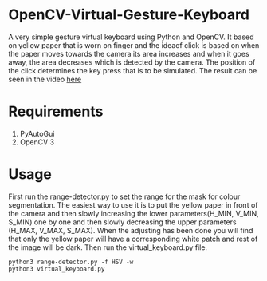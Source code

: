 # OpenCV-Virtual-Gesture-Keyboard
A very simple gesture virtual keyboard using Python and OpenCV. It based on yellow paper that is worn on finger and the ideaof click is based on when the paper moves towards the camera its area increases and when it goes away, the area decreases which is detected by the camera. The position of the click determines the key press that is to be simulated.
The result can be seen in the video <a href = https://youtu.be/Ff81PusXiEs> here</a>

# Requirements
1. PyAutoGui<br>
2. OpenCV 3<br>

# Usage
First run the range-detector.py to set the range for the mask for colour segmentation. The easiest way to use it is to put the yellow paper in front of the camera and then slowly increasing the lower parameters(H_MIN, V_MIN, S_MIN) one by one and then slowly decreasing the upper parameters (H_MAX, V_MAX, S_MAX). When the adjusting has been done you will find that only the yellow paper will have a corresponding white patch and rest of the image will be dark. Then run the virtual_keyboard.py file.

    python3 range-detector.py -f HSV -w
    python3 virtual_keyboard.py
